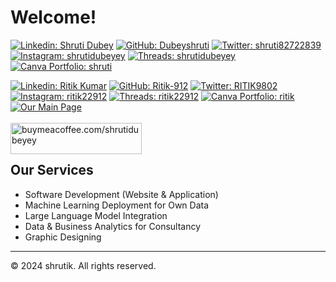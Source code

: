 # Welcome! 
[![Linkedin: Shruti Dubey](https://img.shields.io/badge/-Shruti%20Dubey-blue?style=flat-square&logo=Linkedin&logoColor=white&link=https://www.linkedin.com/in/shruti-dubey-58aa2722b/)](https://www.linkedin.com/in/shruti-dubey-58aa2722b/)
[![GitHub: Dubeyshruti](https://img.shields.io/github/followers/Dubeyshruti?label=Follow&style=social)](https://github.com/Dubeyshruti)
[![Twitter: shruti82722839](https://img.shields.io/twitter/follow/shruti82722839?style=social)](https://twitter.com/shruti82722839)
[![Instagram: shrutidubeyey](https://img.shields.io/badge/-@shrutidubeyey-purple?style=flat-square&logo=Instagram&logoColor=white&link=https://www.instagram.com/shrutidubeyey/)](https://www.instagram.com/shrutidubeyey/)
[![Threads: shrutidubeyey](https://img.shields.io/badge/-shrutidubeyey-red?style=flat-square&logo=threads&logoColor=white&link=https://www.threads.net/@shrutidubeyey)](https://www.threads.net/@shrutidubeyey)
[![Canva Portfolio: shruti](https://img.shields.io/badge/Canva-Portfolio-pink?style=flat-square&logo=Canva&logoColor=white&link=https://glimpseofmywork.my.canva.site/myworkportfolio)](https://glimpseofmywork.my.canva.site/myworkportfolio)

[![Linkedin: Ritik Kumar](https://img.shields.io/badge/-Ritik%20Kumar-blue?style=flat-square&logo=Linkedin&logoColor=white&link=https://www.linkedin.com/in/ritik-kumar-886a1422b/)](https://www.linkedin.com/in/ritik-kumar-886a1422b/)
[![GitHub: Ritik-912](https://img.shields.io/github/followers/Ritik-912?label=Follow&style=social)](https://github.com/Ritik-912/)
[![Twitter: RITIK9802](https://img.shields.io/twitter/follow/RITIK9802?style=social)](https://twitter.com/RITIK9802)
[![Instagram: ritik22912](https://img.shields.io/badge/-@ritik22912-purple?style=flat-square&logo=Instagram&logoColor=white&link=https://www.instagram.com/ritik22912/)](https://www.instagram.com/ritik22912/)
[![Threads: ritik22912](https://img.shields.io/badge/-ritik22912-red?style=flat-square&logo=threads&logoColor=white&link=https://www.threads.net/@ritik22912)](https://www.threads.net/@ritik22912)
[![Canva Portfolio: ritik](https://img.shields.io/badge/Canva-Portfolio-pink?style=flat-square&logo=Canva&logoColor=white&link=https://glimpseofmywork.my.canva.site/myworkportfolio)](https://glimpseofmywork.my.canva.site/myworkportfolio)
[![Our Main Page](https://ritik-912.github.io/Ritik-912/cover.png)](https://ritik-912.github.io/Ritik-912/shrutik.html)
<br><br>
<a href="https://www.buymeacoffee.com/shrutidubeyey"> <img align="left" src="https://cdn.buymeacoffee.com/buttons/v2/default-yellow.png" height="50" width="210" alt="buymeacoffee.com/shrutidubeyey" /></a>
<br><br>

## Our Services
- Software Development (Website & Application)
- Machine Learning Deployment for Own Data
- Large Language Model Integration
- Data & Business Analytics for Consultancy
- Graphic Designing
---
&copy; 2024 shrutik. All rights reserved.
